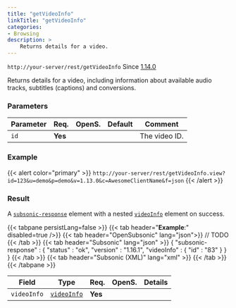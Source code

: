 ```yaml
---
title: "getVideoInfo"
linkTitle: "getVideoInfo"
categories:
- Browsing
description: >
    Returns details for a video.
---
```


`http://your-server/rest/getVideoInfo` Since [1.14.0](../../subsonic-versions)

Returns details for a video, including information about available audio tracks, subtitles (captions) and conversions.

### Parameters

| Parameter | Req. | OpenS. | Default | Comment |
| --- | --- | --- | --- | --- |
| `id` | **Yes** |  |   | The video ID. |

### Example

{{< alert color="primary" >}} `http://your-server/rest/getVideoInfo.view?id=123&u=demo&p=demo&v=1.13.0&c=AwesomeClientName&f=json` {{< /alert >}}

### Result

A [`subsonic-response`](../../responses/subsonic-response) element with a nested [`videoInfo`](../../responses/videoinfo) element on success.

{{< tabpane persistLang=false >}}
{{< tab header="**Example**:" disabled=true />}}
{{< tab header="OpenSubsonic" lang="json">}}
// TODO
{{< /tab >}}
{{< tab header="Subsonic" lang="json" >}}
{
   "subsonic-response" : {
      "status" : "ok",
      "version" : "1.16.1",
      "videoInfo" : {
         "id" : "83"
      }
   }
}
{{< /tab >}}
{{< tab header="Subsonic (XML)" lang="xml" >}}
<subsonic-response status="ok" version="1.14.0">
<videoInfo id="7058">
    <captions id="0" name="Planes 2.srt"/>
    <audioTrack id="1" name="English" languageCode="eng"/>
    <audioTrack id="3" name="Danish" languageCode="dan"/>
    <audioTrack id="4" name="Finnish" languageCode="fin"/>
    <audioTrack id="5" name="Norwegian" languageCode="nor"/>
    <audioTrack id="6" name="Swedish" languageCode="swe"/>
    <conversion id="37" bitRate="1000"/>
  </videoInfo>
</subsonic-response>
{{< /tab >}}
{{< /tabpane >}}

| Field |  Type | Req. | OpenS. | Details |
| --- | --- | --- | --- | --- |
| `videoInfo` | [`videoInfo`](../../responses/videoinfo) | **Yes** | | |
